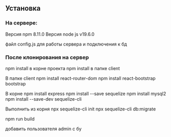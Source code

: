 ## Установка

### На сервере:

Версия npm 8.11.0
Версия node js v19.6.0

файл config.js для работы сервера и подключения к бд

### После клонирования на сервер

npm install в корне проекта
npm install в папке client

В папке client
npm install react-router-dom
npm install react-bootstrap bootstrap

В корне
npm install express
npm install --save sequelize
npm install mysql2
npm install --save-dev sequelize-cli

Выполнить из корня
npx sequelize-cli init
npx sequelize-cli db:migrate

npm run build

добавить пользователя admin с бу
